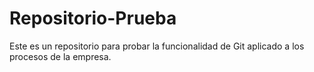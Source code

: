 # Repositorio-Prueba
Este es un repositorio para probar la funcionalidad de Git aplicado a los procesos de la empresa.
